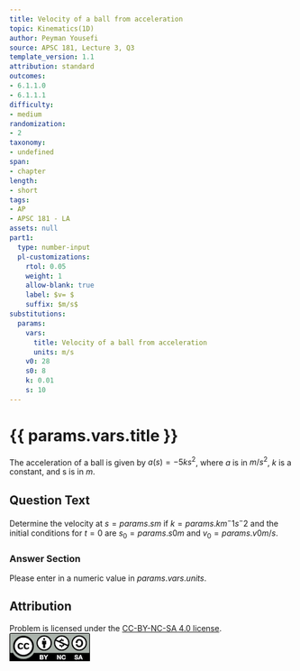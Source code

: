 ```yaml
---
title: Velocity of a ball from acceleration
topic: Kinematics(1D)
author: Peyman Yousefi
source: APSC 181, Lecture 3, Q3
template_version: 1.1
attribution: standard
outcomes:
- 6.1.1.0
- 6.1.1.1
difficulty:
- medium
randomization:
- 2
taxonomy:
- undefined
span:
- chapter
length:
- short
tags:
- AP
- APSC 181 - LA
assets: null
part1:
  type: number-input
  pl-customizations:
    rtol: 0.05
    weight: 1
    allow-blank: true
    label: $v= $
    suffix: $m/s$
substitutions:
  params:
    vars:
      title: Velocity of a ball from acceleration
      units: m/s
    v0: 28
    s0: 8
    k: 0.01
    s: 10
---
```

# {{ params.vars.title }}
The acceleration of a ball is given by $a(s) = -5ks^2$,
where $a$ is in $m/s^2$,
$k$ is a constant,
and s is in $m$.

## Question Text

Determine the velocity at $s = {{params.s}}m$ if $k = {{params.k}}m^-1s^-2$ and the initial conditions for $t = 0$ are $s_0 = {{params.s0}}m$ and $v_0 = {{params.v0}}m/s$.

### Answer Section

Please enter in a numeric value in ${{ params.vars.units }}$.

## Attribution

Problem is licensed under the [CC-BY-NC-SA 4.0 license](https://creativecommons.org/licenses/by-nc-sa/4.0/).<br> ![The Creative Commons 4.0 license requiring attribution-BY, non-commercial-NC, and share-alike-SA license.](https://raw.githubusercontent.com/firasm/bits/master/by-nc-sa.png)